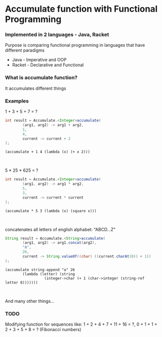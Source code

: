 # Accumulate function with Functional Programming
### Implemented in 2 languages - Java, Racket

Purpose is comparing functional programming in languages that have different paradigms
* Java - Imperative and OOP
* Racket - Declarative and Functional

### What is accumulate function?
It accumulates different things

### Examples
1 + 3 + 5 + 7 = ?
```.java
int result = Accumulate.<Integer>accumulate(
        (arg1, arg2) -> arg1 + arg2,
        1,
        4,
        current -> current + 2
);
```
```.rkt
(accumulate + 1 4 (lambda (x) (+ x 2)))
```

<br/>

5 * 25 * 625 = ?
```.java
int result = Accumulate.<Integer>accumulate(
        (arg1, arg2) -> arg1 * arg2,
        5,
        3,
        current -> current * current
);
```
```.rkt
(accumulate * 5 3 (lambda (x) (square x)))
```

<br />

concatenates all letters of english alphabet: "ABCD...Z"
```.java
String result = Accumulate.<String>accumulate(
        (arg1, arg2) -> arg1.concat(arg2),
        "A",
        26,
        current -> String.valueOf((char) ((current.charAt(0)) + 1))
);
```
```.rkt
(accumulate string-append "a" 26
	    (lambda (letter) (string
			      (integer->char (+ 1 (char->integer (string-ref letter 0)))))))
```

<br />

And many other things...

### TODO
Modifying function for sequences like:
1 + 2 + 4 + 7 + 11 + 16 = ?,
0 + 1 + 1 + 2 + 3 + 5 + 8 = ? (Fibonacci numbers)

